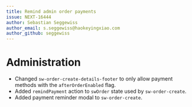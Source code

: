 ```yaml
---
title: Remind admin order payments
issue: NEXT-16444
author: Sebastian Seggewiss
author_email: s.seggewiss@haokeyingxiao.com 
author_github: seggewiss
---
```

# Administration
* Changed `sw-order-create-details-footer` to only allow payment methods with the `afterOrderEnabled` flag.
* Added `remindPayment` action to `swOrder` state used by `sw-order-create`.
* Added payment reminder modal to `sw-order-create`.
